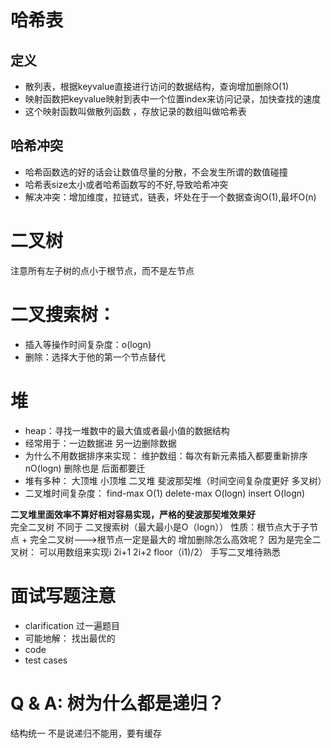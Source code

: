 # 哈希表
## 定义
- 散列表，根据keyvalue直接进行访问的数据结构，查询增加删除O(1)
- 映射函数把keyvalue映射到表中一个位置index来访问记录，加快查找的速度
- 这个映射函数叫做散列函数 ，存放记录的数组叫做哈希表
## 哈希冲突
- 哈希函数选的好的话会让数值尽量的分散，不会发生所谓的数值碰撞
- 哈希表size太小或者哈希函数写的不好,导致哈希冲突
- 解决冲突：增加维度，拉链式，链表，坏处在于一个数据查询O(1),最坏O(n)

# 二叉树
注意所有左子树的点小于根节点，而不是左节点
# 二叉搜索树：
- 插入等操作时间复杂度：o(logn)
- 删除：选择大于他的第一个节点替代
# 堆
- heap：寻找一堆数中的最大值或者最小值的数据结构
- 经常用于：一边数据进 另一边删除数据
- 为什么不用数据排序来实现：
维护数组：每次有新元素插入都要重新排序 nO(logn)
删除也是 后面都要迁
- 堆有多种：
大顶堆 小顶堆 二叉堆 斐波那契堆（时间空间复杂度更好 多叉树）
- 二叉堆时间复杂度：
find-max O(1)
delete-max O(logn)
insert O(logn) 

**二叉堆里面效率不算好相对容易实现，严格的斐波那契堆效果好**<br>
完全二叉树 不同于 二叉搜索树（最大最小是O（logn））
性质：根节点大于子节点 + 完全二叉树--->根节点一定是最大的
增加删除怎么高效呢？
因为是完全二叉树： 可以用数组来实现i 2i+1 2i+2 floor（i1)/2）
手写二叉堆待熟悉

# 面试写题注意
- clarification 过一遍题目
- 可能地解： 找出最优的
- code
- test cases
# Q & A: 树为什么都是递归？
结构统一
不是说递归不能用，要有缓存
